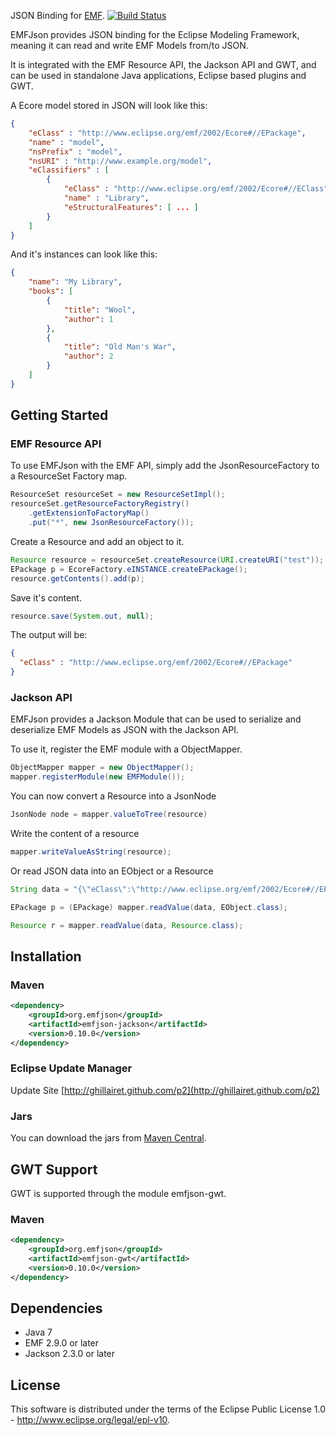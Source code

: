 JSON Binding for [EMF](http://www.eclipse.org/emf). [![Build Status](https://secure.travis-ci.org/ghillairet/emfjson.png)](http://travis-ci.org/ghillairet/emfjson)

EMFJson provides JSON binding for the Eclipse Modeling Framework, meaning it can read and write EMF Models from/to JSON. 

It is integrated with the EMF Resource API, the Jackson API and GWT, and can be used in standalone Java applications, Eclipse based plugins and GWT.

A Ecore model stored in JSON will look like this:

```json
{
    "eClass" : "http://www.eclipse.org/emf/2002/Ecore#//EPackage",
    "name" : "model",
    "nsPrefix" : "model",
    "nsURI" : "http://www.example.org/model",
    "eClassifiers" : [
        {
            "eClass" : "http://www.eclipse.org/emf/2002/Ecore#//EClass",
            "name" : "Library",
            "eStructuralFeatures": [ ... ]
        }
    ]
}
```

And it's instances can look like this:

```json
{
	"name": "My Library",
	"books": [ 
		{ 
			"title": "Wool",
			"author": 1
		},
		{
			"title": "Old Man's War",
			"author": 2
		}
	]
}
```

## Getting Started

### EMF Resource API

To use EMFJson with the EMF API, simply add the JsonResourceFactory to a ResourceSet Factory map.

```java
ResourceSet resourceSet = new ResourceSetImpl();
resourceSet.getResourceFactoryRegistry()
	.getExtensionToFactoryMap()
	.put("*", new JsonResourceFactory());
```

Create a Resource and add an object to it.

```java
Resource resource = resourceSet.createResource(URI.createURI("test"));
EPackage p = EcoreFactory.eINSTANCE.createEPackage();
resource.getContents().add(p);
```

Save it's content.

```java		
resource.save(System.out, null);
```

The output will be:

```json
{
  "eClass" : "http://www.eclipse.org/emf/2002/Ecore#//EPackage"
}
```

### Jackson API

EMFJson provides a Jackson Module that can be used to serialize and deserialize EMF 
Models as JSON with the Jackson API.

To use it, register the EMF module with a ObjectMapper.

```java
ObjectMapper mapper = new ObjectMapper();
mapper.registerModule(new EMFModule());
```

You can now convert a Resource into a JsonNode

```java
JsonNode node = mapper.valueToTree(resource)
```

Write the content of a resource

```java
mapper.writeValueAsString(resource);
```

Or read JSON data into an EObject or a Resource

```java
String data = "{\"eClass\":\"http://www.eclipse.org/emf/2002/Ecore#//EPackage\"}";

EPackage p = (EPackage) mapper.readValue(data, EObject.class);

Resource r = mapper.readValue(data, Resource.class);
```

## Installation

### Maven

```xml
<dependency>
	<groupId>org.emfjson</groupId>
	<artifactId>emfjson-jackson</artifactId>
	<version>0.10.0</version>
</dependency>
```

### Eclipse Update Manager

Update Site [http://ghillairet.github.com/p2](http://ghillairet.github.com/p2)

### Jars

You can download the jars from [Maven Central](http://search.maven.org/#search|ga|1|emfjson).


## GWT Support

GWT is supported through the module emfjson-gwt.

### Maven

```xml
<dependency>
	<groupId>org.emfjson</groupId>
	<artifactId>emfjson-gwt</artifactId>
	<version>0.10.0</version>
</dependency>
```

## Dependencies

* Java 7
* EMF 2.9.0 or later
* Jackson 2.3.0 or later


## License
This software is distributed under the terms of the Eclipse Public License 1.0 - http://www.eclipse.org/legal/epl-v10.
